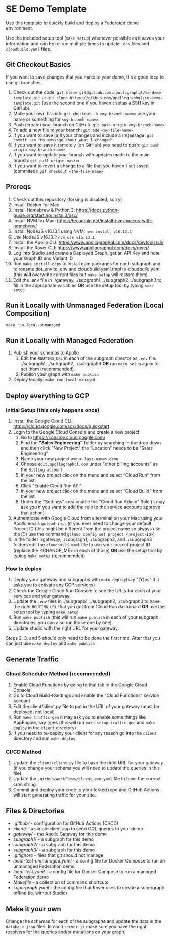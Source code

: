 # SE Demo Template

Use this template to quickly build and deploy a Federated demo environment.

Use the included setup tool (`make setup`) whenever possible as it saves
your information and can be re-run multiple times to update `.env` files
and `cloudbuild.yaml` files. 

## Git Checkout Basics

If you want to save changes that you make to your demo, it's a good idea
to use git branches.

 1. Check out the code: `git clone git@github.com:apollographql/se-demo-template.git` or `git clone https://github.com/apollographql/se-demo-template.git` (use the second one if you haven't setup a SSH key in GitHub).
 2. Make your own branch: `git checkout -b <my-branch-name>` use your name or something for `<my-branch-name>`.
 3. Push (create) your branch on GitHub: `git push origin <my-branch-name>`
 4. To add a new file to your branch: `git add <my-file-name>`
 5. If you want to save (a)ll your changes and include a (m)essage: `git commit -am "My message about what I changed"`
 6. If you want to save it remotely (on GitHub) you need to push: `git push origin <my-branch-name>`
 7. If you want to update your branch with updates made to the main branch: `git pull origin master`
 8. If you want to revert a change to a file that you haven't set saved (commited): `git checkout <the-file-name>`

## Prereqs

 1. Check out this repository (forking is disabled, sorry)
 2. Install Docker for Mac
 3. Install Homebrew & Python 3: https://docs.python-guide.org/starting/install3/osx/
 4. Install NVM for Mac: https://tecadmin.net/install-nvm-macos-with-homebrew/ 
 5. Install NodeJS v16.13.1 using NVM: `nvm install v16.13.1`
 6. Use NodeJS v16.13.1: `nvm use v16.13.1`
 7. Install the Apollo CLI: https://www.apollographql.com/docs/devtools/cli/
 8. Install the Rover CLI: https://www.apollographql.com/docs/rover/
 9. Log into Studio and create a Deployed Graph, get an API Key and note your Graph ID and Variant ID
 10. Run `make install-deps` to install npm packages for each subgraph and to rename dot_env to .env and cloudbuild.yaml.tmpl to cloudbuild.yaml (this __will__ overwrite current files but `make setup` will restore them)
 11. Edit the .env file in ./gateway, ./subgraph1, ./subgraph2, ./subgraph3 to fill in the appropriate variables __OR__ use the setup tool by typing `make setup`

## Run it Locally with Unmanaged Federation (Local Composition)

`make run-local-unmanaged`

## Run it Locally with Managed Federation

 1. Publish your schemas to Apollo
    1. Edit the `ROUTING_URL` in each of the subgraph directories `.env` file:  ./subgraph1, ./subgraph2, ./subgraph3 __OR__ run `make setup` again to set them (recommended).
    2. Publish your graph with `make publish`
 2. Deploy locally: `make run-local-managed`

## Deploy everything to GCP

### Initial Setup (this only happens once)

 1. Install the Google Cloud CLI: https://cloud.google.com/sdk/docs/quickstart
 2. Login to the Google Cloud Console and create a new project
    1. Go to https://console.cloud.google.com/
    2. Find the __"Sales Engineering"__ folder by searching in the drop down and then click "New Project" the "Location" needs to be "Sales Engineering"
    3. Name your new project `<your-last-name>-demo`
    4. Choose `doit.apollographql.com` under "other billing accounts" as the `Billing account`
    5. In your new project click on the menu and select "Cloud Run" from the list.
    6. Click "Enable Cloud Run API"
    7. In your new project click on the menu and select "Cloud Build" from the list.
      1. Under the "Settings" area enable the "Cloud Run Admin" Role (it may ask you if you want to add the role to the service account: approve that action).
 3. Authenticate with Google Cloud from a terminal on your Mac using your Apollo email: `gcloud init` (if you ever need to change your default Project ID (this might be different from the project name so always use the ID) use the command `gcloud config set project <project-ID>`)
 4. In the folder ./gateway, ./subgraph1, ./subgraph2, and ./subgraph3 folders edit the `cloudbuild.yaml` file to use your correct project ID (replace the <CHANGE_ME> in each of those) __OR__ use the setup tool by typing `make setup` (recommended)

### How to deploy

 1. Deploy your gateway and subgraphs with `make deploy`(say "(Y)es" if it asks you to activate any GCP services)
 2. Check the Google Cloud Run Console to see the URLs for each of your services and your gateway.
 3. Update the `.env` files in ./subgraph1, ./subgraph2, ./subgraph3 to have the right `ROUTING_URL` that you got from Cloud Run dashboard __OR__ use the setup tool by typing `make setup`
 4. Run `make publish` (this will run `make publish` in each of your subgraph directories, you can also run those one by one)
 5. Update studio with the right URL for your gateway.

 Steps 2, 3, and 5 should only need to be done the first time.  After that you can just use `make deploy` and `make publish`

## Generate Traffic

### Cloud Scheduler Method (recommended)

 1. Enable Cloud Functions by going to that tab in the Google Cloud Console
 2. Go to Cloud Build->Settings and enable the "Cloud Functions" service account
 3. Edit the client/client.py file to put in the URL of your gateway (must be deployed, not local)
 4. Run `make traffic-gen` it may ask you to enable some things like AppEngine, say (y)es (this will run `make setup-traffic-gen` and `make deploy` in the `client` directory)
 5. If you need to re-deploy your client for any reason go into the `client` directory and run `make deploy`

### CI/CD Method

 1. Update the `client/client.py` file to have the right URL for your gateway (if you change your schema you will need to update the queries in this file).
 2. Update the `.github/workflows/client_gen.yaml` file to have the correct cron string.
 3. Commit and deploy your code to your forked repo and GitHub Actions will start generating traffic for your site.


## Files & Directories

 * _.github/_ - configuration for GitHub Actions (CI/CD)
 * _client/_ - a simple client app to send GQL queries to your demo
 * _gateway/_ - the Apollo Gateway for this demo
 * _subgraph1/_ - a subgraph for this demo
 * _subgraph2/_ - a subgraph for this demo
 * _subgraph3/_ - a subgraph for this demo
 * _.gitignore_ - files that git should not manage
 * _local-test-unmanaged.yaml_ - a config file for Docker Compose to run an unmanaged Federation demo
 * _local-test.yaml_ - a config file for Docker Compose to run a managed Federation demo
 * _Makefile_ - a collection of command shortcuts
 * _supergraph.yaml_ - the config file that Rover uses to create a supergraph offline (ie, without Studio)

## Make it your own

Change the schemas for each of the subgraphs and update the data in the `database.json` files.  In each `server.js` make sure you have the right resolvers for the queries and/or mutations on your graph. 